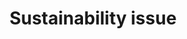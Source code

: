 ---
title: 'Sustainability issue'
field: 'is.focus.sustainIssue'
slug: 'global-sustainability-issue'
description: 'Specific sustainability issue(s) covered in the resource'
comment: 'select from control list'
required: False
vocabulary: 'vocabulary.txt'
module: 'Scope'
cluster: 'Global'
policy: 'Controlled value. Multi select from control list.'
---